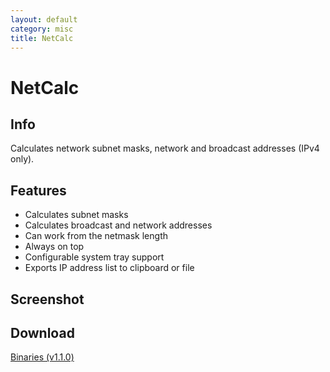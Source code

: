 ```yaml
---
layout: default
category: misc
title: NetCalc
---
```


# NetCalc

## Info ##

Calculates network subnet masks, network and broadcast addresses (IPv4 only). 

## Features ##

- Calculates subnet masks
- Calculates broadcast and network addresses
- Can work from the netmask length
- Always on top
- Configurable system tray support
- Exports IP address list to clipboard or file

## Screenshot ##

## Download ##

[Binaries (v1.1.0)](/downloads/NetCalc.v.1.1.0.zip)